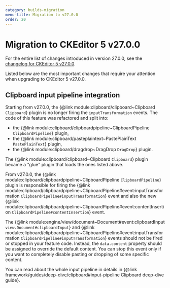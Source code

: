 ```yaml
---
category: builds-migration
menu-title: Migration to v27.0.0
order: 20
---
```


# Migration to CKEditor 5 v27.0.0

For the entire list of changes introduced in version 27.0.0, see the [changelog for CKEditor 5 v27.0.0](https://github.com/ckeditor/ckeditor5/blob/master/CHANGELOG.md#2700-2021-03-22).

Listed below are the most important changes that require your attention when upgrading to CKEditor 5 v27.0.0.

## Clipboard input pipeline integration

Starting from v27.0.0, the {@link module:clipboard/clipboard~Clipboard `Clipboard`} plugin is no longer firing the `inputTransformation` events. The code of this feature was refactored and split into:

* the {@link module:clipboard/clipboardpipeline~ClipboardPipeline `ClipboardPipeline`} plugin,
* the {@link module:clipboard/pasteplaintext~PastePlainText `PastePlainText`} plugin,
* the {@link module:clipboard/dragdrop~DragDrop `DragDrop`} plugin.

The {@link module:clipboard/clipboard~Clipboard `Clipboard`} plugin became a "glue" plugin that loads the ones listed above.

From v27.0.0, the {@link module:clipboard/clipboardpipeline~ClipboardPipeline `ClipboardPipeline`} plugin is responsible for firing the {@link module:clipboard/clipboardpipeline~ClipboardPipeline#event:inputTransformation `ClipboardPipeline#inputTransformation`} event and also the new {@link module:clipboard/clipboardpipeline~ClipboardPipeline#event:contentInsertion `ClipboardPipeline#contentInsertion`} event.

The {@link module:engine/view/document~Document#event:clipboardInput `view.Document#clipboardInput`} and {@link module:clipboard/clipboardpipeline~ClipboardPipeline#event:inputTransformation `ClipboardPipeline#inputTransformation`} events should not be fired or stopped in your feature code. Instead, the `data.content` property should be assigned to override the default content. You can stop this event only if you want to completely disable pasting or dropping of some specific content.

You can read about the whole input pipeline in details in {@link framework/guides/deep-dive/clipboard#input-pipeline Clipboard deep-dive guide}.
